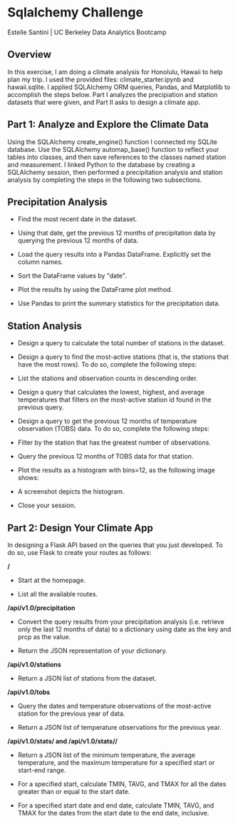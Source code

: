 # Sqlalchemy Challenge
Estelle Santini | UC Berkeley Data Analytics Bootcamp

## Overview
In this exercise, I am doing a climate analysis for Honolulu, Hawaii to help plan my trip. I used the provided files: climate_starter.ipynb and hawaii.sqlite. I applied SQLAlchemy ORM queries, Pandas, and Matplotlib to accomplish the steps below. Part I analyzes the precipiation and station datasets that were given, and Part II asks to design a climate app.

## Part 1: Analyze and Explore the Climate Data

Using the SQLAlchemy create_engine() function I connected my SQLite database. Use the SQLAlchemy automap_base() function to reflect your tables into classes, and then save references to the classes named station and measurement. I linked Python to the database by creating a SQLAlchemy session, then performed a precipitation analysis and station analysis by completing the steps in the following two subsections.

## Precipitation Analysis

- Find the most recent date in the dataset.

- Using that date, get the previous 12 months of precipitation data by querying the previous 12 months of data.

- Load the query results into a Pandas DataFrame. Explicitly set the column names.

- Sort the DataFrame values by "date".

- Plot the results by using the DataFrame plot method.

- Use Pandas to print the summary statistics for the precipitation data.

## Station Analysis
- Design a query to calculate the total number of stations in the dataset.

- Design a query to find the most-active stations (that is, the stations that have the most rows). To do so, complete the following steps:

- List the stations and observation counts in descending order.

- Design a query that calculates the lowest, highest, and average temperatures that filters on the most-active station id found in the previous query.

- Design a query to get the previous 12 months of temperature observation (TOBS) data. To do so, complete the following steps:

- Filter by the station that has the greatest number of observations.

- Query the previous 12 months of TOBS data for that station.

- Plot the results as a histogram with bins=12, as the following image shows:

- A screenshot depicts the histogram.

- Close your session.

## Part 2: Design Your Climate App
In designing a Flask API based on the queries that you just developed. To do so, use Flask to create your routes as follows:

**/**

- Start at the homepage.

- List all the available routes.

 **/api/v1.0/precipitation**

- Convert the query results from your precipitation analysis (i.e. retrieve only the last 12 months of data) to a dictionary using date as the key and prcp as the value.

- Return the JSON representation of your dictionary.

**/api/v1.0/stations**

- Return a JSON list of stations from the dataset.

**/api/v1.0/tobs**

- Query the dates and temperature observations of the most-active station for the previous year of data.

- Return a JSON list of temperature observations for the previous year.

**/api/v1.0/stats/<start> and /api/v1.0/stats/<start>/<end>**

- Return a JSON list of the minimum temperature, the average temperature, and the maximum temperature for a specified start or start-end range.

- For a specified start, calculate TMIN, TAVG, and TMAX for all the dates greater than or equal to the start date.

- For a specified start date and end date, calculate TMIN, TAVG, and TMAX for the dates from the start date to the end date, inclusive.